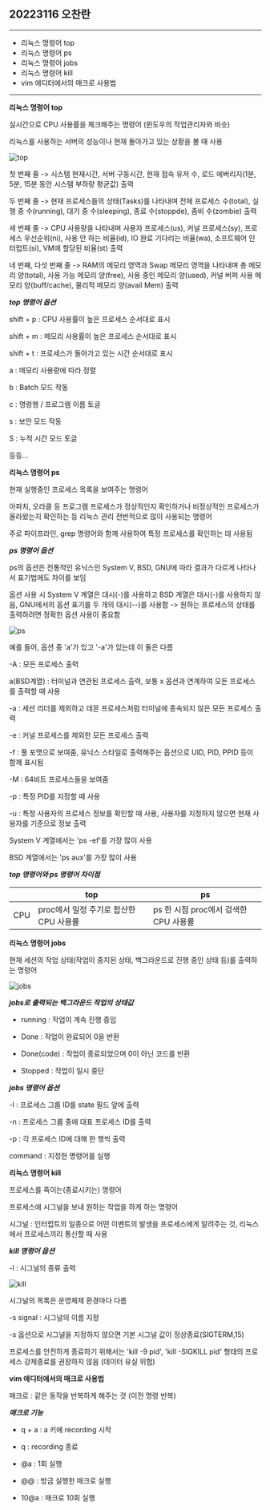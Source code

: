 ## 20223116 오찬란
---
- 리눅스 명령어 top
- 리눅스 명령어 ps
- 리눅스 명령어 jobs
- 리눅스 명령어 kill
- vim 에디터에서의 매크로 사용법
---
**리눅스 명령어 top**

실시간으로 CPU 사용률을 체크해주는 명령어 (윈도우의 작업관리자와 비슷)

리눅스를 사용하는 서버의 성능이나 현재 돌아가고 있는 상황을 볼 때 사용

![top](https://user-images.githubusercontent.com/106640318/171798983-cae067ed-1b93-41c3-994a-c605e082c51f.jpg)

첫 번째 줄 -> 시스템 현재시간, 서버 구동시간, 현재 접속 유저 수, 로드 에버리지(1분, 5분, 15분 동안 시스템 부하량 평균값) 출력

두 번째 줄 -> 현재 프로세스들의 상태(Tasks)를 나타내며 전체 프로세스 수(total), 실행 중 수(running), 대기 중 수(sleeping), 종료 수(stoppde), 좀비 수(zombie) 출력

세 번째 줄 -> CPU 사용량을 나타내며 사용자 프로세스(us), 커널 프로세스(sy), 프로세스 우선순위(ni), 사용 안 하는 비율(id), IO 완료 기다리는 비율(wa), 소프트웨어 인터럽트(si), VM에 할당된 비율(st) 출력

네 번째, 다섯 번째 줄 -> RAM의 메모리 영역과 Swap 메모리 영역을 나타내며 총 메모리 양(total), 사용 가능 메모리 양(free), 사용 중인 메모리 양(used), 커널 버퍼 사용 메모리 양(buff/cache), 물리적 메모리 양(avail Mem) 출력

***top 명령어 옵션***

shift + p : CPU 사용률이 높은 프로세스 순서대로 표시

shift + m : 메모리 사용률이 높은 프로세스 순서대로 표시

shift + t : 프로세스가 돌아가고 있는 시간 순서대로 표시

a : 메모리 사용량에 따라 정렬

b : Batch 모드 작동

c : 명령행 / 프로그램 이름 토글

s : 보안 모드 작동

S : 누적 시간 모드 토글

등등...

**리눅스 명령어 ps**

현재 실행중인 프로세스 목록을 보여주는 명령어

아파치, 오라클 등 프로그램 프로세스가 정상적인지 확인하거나 비정상적인 프로세스가 올라왔는지 확인하는 등 리눅스 관리 전반적으로 많이 사용되는 명령어

주로 파이프라인, grep 명령어와 함께 사용하여 특정 프로세스를 확인하는 데 사용됨

***ps 명령어 옵션***

ps의 옵션은 전통적인 유닉스인 System V, BSD, GNU에 따라 결과가 다르게 나타나서 표기법에도 차이를 보임

옵션 사용 시 System V 계열은 대시(-)를 사용하고 BSD 계열은 대시(-)를 사용하지 않음, GNU에서의 옵션 표기를 두 개의 대시(--)를 사용함 -> 원하는 프로세스의 상태를 출력하려면 정확한 옵션 사용이 중요함

![ps](https://user-images.githubusercontent.com/106640318/171799640-567601a4-ffbf-4ebc-956c-f36f11e1ecb0.jpg)

예를 들어, 옵션 중 'a'가 있고 '-a'가 있는데 이 둘은 다름

-A : 모든 프로세스 출력

a(BSD계열) : 터미널과 연관된 프로세스 출력, 보통 x 옵션과 연계하여 모든 프로세스를 출력할 때 사용

-a : 세션 리더를 제외하고 데몬 프로세스처럼 터미널에 종속되지 않은 모든 프로세스 출력

-e : 커널 프로세스를 제외한 모든 프로세스 출력

-f : 풀 포맷으로 보여줌, 유닉스 스타일로 출력해주는 옵션으로 UID, PID, PPID 등이 함께 표시됨

-M : 64비트 프로세스들을 보여줌

-p : 특정 PID를 지정할 때 사용

-u : 특정 사용자의 프로세스 정보를 확인할 때 사용, 사용자를 지정하지 않으면 현재 사용자를 기준으로 정보 출력

System V 계열에서는 'ps -ef'를 가장 많이 사용

BSD 계열에서는 'ps aux'를 가장 많이 사용

***top 명령어와 ps 명령어 차이점***

| |top|ps|
|---|---|---|
|CPU|proc에서 일정 주기로 합산한 CPU 사용률| ps 한 시점 proc에서 검색한 CPU 사용률|

**리눅스 명령어 jobs**

현재 세션의 작업 상태(작업이 중지된 상태, 백그라운드로 진행 중인 상태 등)를 출력하는 명령어

![jobs](https://user-images.githubusercontent.com/106640318/171800745-c4cbb03d-8f40-4da1-91db-6f4644293a51.jpg)

***jobs로 출력되는 백그라운드 작업의 상태값***

- running : 작업이 계속 진행 중임

- Done : 작업이 완료되어 0을 반환

- Done(code) : 작업이 종료되었으며 0이 아닌 코드를 반환

- Stopped : 작업이 일시 중단

***jobs 명령어 옵션***

-l : 프로세스 그룹 ID를 state 필드 앞에 출력

-n : 프로세스 그룹 중에 대표 프로세스 ID를 출력

-p : 각 프로세스 ID에 대해 한 행씩 출력

command : 지정한 명령어를 실행

**리눅스 명령어 kill**

프로세스를 죽이는(종료시키는) 명령어

프로세스에 시그널을 보내 원하는 작업을 하게 하는 명령어

시그널 : 인터럽트의 일종으로 어떤 이벤트의 발생을 프로세스에게 알려주는 것, 리눅스에서 프로세스끼리 통신할 때 사용

***kill 명령어 옵션***

-l : 시그널의 종류 출력

![kill](https://user-images.githubusercontent.com/106640318/171801128-19ee26f6-1f59-4c1c-b954-599e139648f6.jpg)

시그널의 목록은 운영체제 환경마다 다름

-s signal : 시그널의 이름 지정

-s 옵션으로 시그널을 지정하지 않으면 기본 시그널 값이 정상종료(SIGTERM,15)

프로세스를 안전하게 종료하기 위해서는 'kill -9 pid', 'kill -SIGKILL pid' 형태의 프로세스 강제종료를 권장하지 않음 (데이터 유실 위험)

**vim 에디터에서의 매크로 사용법**

매크로 : 같은 동작을 반복하게 해주는 것 (이전 명령 반복)

***매크로 기능***

- q + a : a 키에 recording 시작

- q : recording 종료

- @a : 1회 실행

- @@ : 방금 실행한 매크로 실행

- 10@a : 매크로 10회 실행

